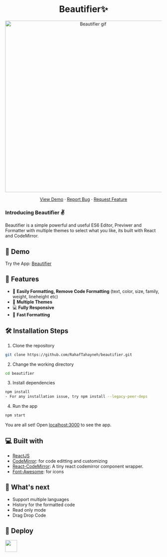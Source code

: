 <h1 align="center">Beautifier✨️</h1>

<p align="center"><img src="public/beautifier.gif" alt="Beautifier gif" width="550" /></p>

<p align="center">
    <a href="https://beautifier-code.vercel.app/" target="blank">View Demo</a>
    ·
    <a href="https://github.com/RahafTahayneh/beautifier/issues/new/choose">Report Bug</a>
    ·
    <a href="https://github.com/RahafTahayneh/beautifier/issues/new/choose">Request Feature</a>
</p>

### Introducing Beautifier ✌️

Beautifier is a simple powerful and useful ES6 Editor, Previwer and Formatter with multiple themes to select what you like, its built with React and CodeMirror.


## 🚀 Demo

Try the App: [Beautifier](https://beautifier-code.vercel.app/)

## 🧐 Features

- 🍭 **Easily Formatting, Remove Code Formatting** (text, color, size, family, weight, lineheight etc)
- 🌱 **Multiple Themes**
- 💻 **Fully Responsive**
- 🚀 **Fast Formatting**

## 🛠️ Installation Steps

1. Clone the repository

```bash
git clone https://github.com/RahafTahayneh/beautifier.git
```

2. Change the working directory

```bash
cd beautifier
```

3. Install dependencies

```bash
npm install
- For any installation issue, try npm install --legacy-peer-deps 

```

4. Run the app

```bash
npm start
```

You are all set! Open [localhost:3000](http://localhost:3000/) to see the app.


## 💻 Built with

- [ReactJS](https://reactjs.org/)
- [CodeMirror](https://codemirror.net/): for code editting and customizing
- [React-CodeMirror](https://www.npmjs.com/package/react-codemirror2): A tiny react codemirror component wrapper.
- [Font-Awesome](https://fontawesome.com/): for icons

## 🌈 What's next

- Support multiple languages
- History for the formatted code
- Read only mode
- Drag Drop Code

## 🦄 Deploy

<a href="https://vercel.com/new/project?template=https://github.com/RahafTahayneh/beautifier">
<img src="https://vercel.com/button" height="37.5px" />
</a>

